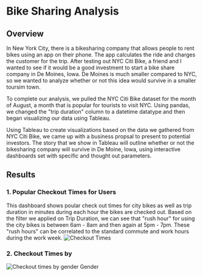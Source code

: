 # Bike Sharing Analysis

## Overview 
In New York City, there is a bikesharing company that allows people to rent bikes using an app on their phone. The app calculates the ride and charges the customer for the trip. After testing out NYC Citi Bike, a friend and I wanted to see if it would be a good investment to start a bike share company in De Moines, Iowa. De Moines is much smaller compared to NYC, so we wanted to analyze whether or not this idea would survive in a smaller toursim town.

To complete our analysis, we pulled the NYC Citi Bike dataset for the month of August, a month that is popular for tourists to visit NYC. Using pandas, we changed the "trip duration" column to a datetime datatype and then began visualizing our data using Tableau. 

Using Tableau to create visualizations based on the data we gathered from NYC Citi Bike, we came up with a business propsal to present to potential investors. The story that we show in Tableau will outline whether or not the bikesharing company will survive in De Moine, Iowa, using interactive dashboards set with specific and thought out parameters. 

## Results
### 1. Popular Checkout Times for Users
This dashboard shows poular check out times for city bikes as well as trip duration in minutes during each hour the bikes are checked out. Based on the filter we applied on Trip Duration, we can see that "rush hour" for using the city bikes is between 6am - 8am and then again at 5pm - 7pm. These "rush hours" can be correlated to the standard commute and work hours during the work week.
![Checkout Times ](https://user-images.githubusercontent.com/94096530/156621952-38c505a9-d7cf-43d4-86ca-458f59940ae9.png)

### 2. Checkout Times by 
![Checkout times by gender](https://user-images.githubusercontent.com/94096530/156626031-93ba2436-03b6-44a2-9309-f334d86234a0.png)
Gender




